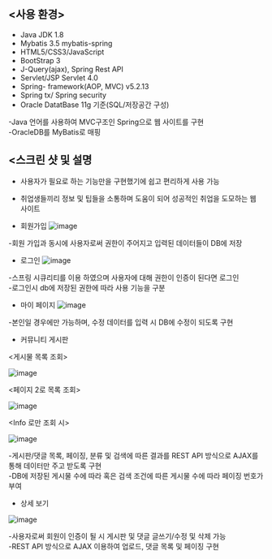 ## <사용 환경>
- Java JDK 1.8
- Mybatis 3.5 mybatis-spring
- HTML5/CSS3/JavaScript
- BootStrap 3
- J-Query(ajax), Spring Rest API
- Servlet/JSP Servlet 4.0
- Spring- framework(AOP, MVC)  v5.2.13
- Spring tx/ Spring security
- Oracle DatatBase 11g 기준(SQL/저장공간 구성)

-Java 언어를 사용하여 MVC구조인 Spring으로 웹 사이트를 구현   
-OracleDB를  MyBatis로 매핑

## <스크린 샷 및 설명

- 사용자가 필요로 하는 기능만을 구현했기에 쉽고 편리하게 사용 가능
- 취업생들끼리 정보 및 팁들을 소통하며 도움이 되어 성공적인 취업을 도모하는 웹 사이트


- 회원가입
![image](https://user-images.githubusercontent.com/66732896/112924723-a151cf00-914b-11eb-85ce-d642ade15111.png)

-회원 가입과 동시에 사용자로써 권한이 주어지고 입력된 데이터들이 DB에 저장

- 로그인
![image](https://user-images.githubusercontent.com/66732896/112925056-32c14100-914c-11eb-97ce-58ee051ac3aa.png)


-스프링 시큐리티를 이용 하였으며 사용자에 대해 권한이 인증이 된다면 로그인   
-로그인시 db에 저장된 권한에 따라 사용 기능을 구분

- 마이 페이지
![image](https://user-images.githubusercontent.com/66732896/112925199-7156fb80-914c-11eb-99a2-085ca20e6409.png)

-본인일 경우에만 가능하며, 수정 데이터를 입력 시 DB에 수정이 되도록 구현

- 커뮤니티 게시판

<게시물 목록 조회>

![image](https://user-images.githubusercontent.com/66732896/112925344-af541f80-914c-11eb-8da1-8e1672048780.png)

<페이지 2로 목록 조회>

![image](https://user-images.githubusercontent.com/66732896/112925549-00fcaa00-914d-11eb-963e-5c50c1621745.png)

<Info 로만 조회 시>

![image](https://user-images.githubusercontent.com/66732896/112925483-e88c8f80-914c-11eb-939c-bd2e6e992e19.png)

-게시판/댓글 목록, 페이징, 분류 및 검색에 따른 결과를 REST API 방식으로 AJAX를 통해 데이터만 주고 받도록 구현   
-DB에 저장된 게시물 수에 따라 혹은 검색 조건에 따른 게시물 수에 따라 페이징 번호가 부여

- 상세 보기 

![image](https://user-images.githubusercontent.com/66732896/112926119-f098ff00-914d-11eb-85ef-a9741d910ff0.png)

-사용자로써 회원이 인증이 될 시 게시판 및 댓글 글쓰기/수정 및 삭제 가능   
-REST API 방식으로 AJAX 이용하여 업로드, 댓글 목록 및 페이징 구현



